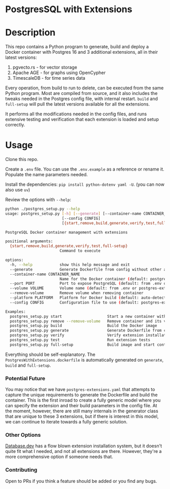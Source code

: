 # PostgresSQL with Extensions

# Description
This repo contains a Python program to generate, build and deploy a Docker container with Postgres 16 and 3 additional extensions, all in their latest versions:

1. pgvecto.rs - for vector storage
2. Apache AGE - for graphs using OpenCypher
3. TimescaleDB - for time series data

Every operation, from build to run to delete, can be executed from the same Python program. Most are compiled from source, and it also includes the tweaks needed in the Postgres config file, with internal restart. `build` and `full-setup` will pull the latest versions available for all the extensions.

It performs all the modifications needed in the config files, and runs extensive testing and verification that each extension is loaded and setup correctly.

# Usage

Clone this repo.

Create a `.env` file. You can use the `.env.example` as a reference or rename it. Populate the name parameters needed.

Install the dependencies: `pip install python-dotenv yaml -U`.
(you can now also use `uv`)

Review the options with `--help`:

```sh
python ./postgres_setup.py --help                                                                                                                    ─╯
usage: postgres_setup.py [-h] [--generate] [--container-name CONTAINER_NAME] [--port PORT] [--volume VOLUME] [--remove-volume] [--platform PLATFORM]
                         [--config CONFIG]
                         [{start,remove,build,generate,verify,test,full-setup}]

PostgreSQL Docker container management with extensions

positional arguments:
  {start,remove,build,generate,verify,test,full-setup}
                        Command to execute

options:
  -h, --help            show this help message and exit
  --generate            Generate Dockerfile from config without other actions
  --container-name CONTAINER_NAME
                        Name for the Docker container (default: postgres-extensions)
  --port PORT           Port to expose PostgreSQL (default: from .env or 5432)
  --volume VOLUME       Volume name (default: from .env or postgres-extensions-data)
  --remove-volume       Remove volume when removing container
  --platform PLATFORM   Platform for Docker build (default: auto-detected)
  --config CONFIG       Configuration file to use (default: postgres-extensions.yaml)

Examples:
  postgres_setup.py start                    Start a new container with default settings
  postgres_setup.py remove --remove-volume   Remove container and its volume
  postgres_setup.py build                    Build the Docker image
  postgres_setup.py generate                 Generate Dockerfile from config
  postgres_setup.py verify                   Verify extension installation
  postgres_setup.py test                     Run extension tests
  postgres_setup.py full-setup               Build image and start container
```

Everything should be self-explanatory. The `PostgresWithExtensions.dockerfile` is automatically generated on `generate`, `build` and `full-setup`. 

### Potential Future
You may notice that we have `postgres-extensions.yaml` that attempts to capture the unique requirements to generate the Dockerfile and build the container. This is the first inroad to create a fully generic model where you can specify the extension and their build parameters in the config file. At the moment, however, there are still many internals in the generator class that are unique to these 3 extensions, but if there is interest in this model, we can continue to iterate towards a fully generic solution.

### Other Options
[Database.dev](https://database.dev/) has a flow blown extension installation system, but it doesn't quite fit what I needed, and not all extensions are there. However, they're a more comprehensive option if someone needs that.

### Contributing
Open to PRs if you think a feature should be added or you find any bugs.